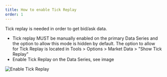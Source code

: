 ```yaml
---
title: How to enable Tick Replay
order: 1
---
```

Tick replay is needed in order to get bid/ask data.

* Tick replay MUST be manually enabled on the primary Data Series and the option to allow this mode is hidden by default. The option to allow for Tick Replay is located in Tools > Options > Market Data > "Show Tick Replay"
* Enable Tick Replay on the Data Series, see image

![Enable Tick Replay](/media/enabletickreplay.png)
